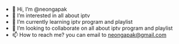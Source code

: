 - 👋 Hi, I’m @neongapak
- 👀 I’m interested in all about iptv
- 🌱 I’m currently learning iptv program and playlist
- 💞️ I’m looking to collaborate on all about iptv program and playlist
- 📫 How to reach me? you can email to neongapak@gmail.com

<!---
neongapak/neongapak is a ✨ special ✨ repository because its `README.md` (this file) appears on your GitHub profile.
You can click the Preview link to take a look at your changes.
--->

